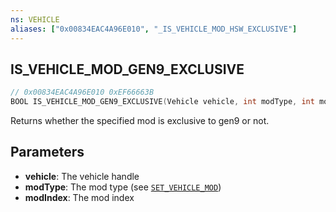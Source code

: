 ```yaml
---
ns: VEHICLE
aliases: ["0x00834EAC4A96E010", "_IS_VEHICLE_MOD_HSW_EXCLUSIVE"]
---
```


## IS_VEHICLE_MOD_GEN9_EXCLUSIVE

```c
// 0x00834EAC4A96E010 0xEF66663B
BOOL IS_VEHICLE_MOD_GEN9_EXCLUSIVE(Vehicle vehicle, int modType, int modIndex);
```

Returns whether the specified mod is exclusive to gen9 or not.

## Parameters
* **vehicle**: The vehicle handle
* **modType**: The mod type (see [`SET_VEHICLE_MOD`](#_0x6AF0636DDEDCB6DD))
* **modIndex**: The mod index
